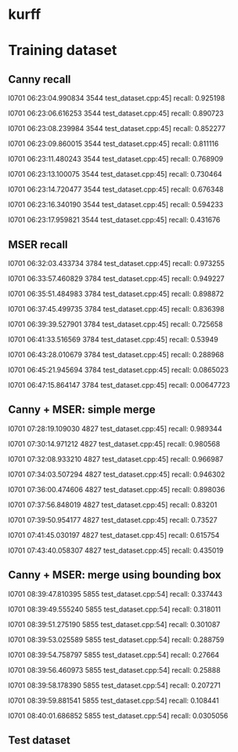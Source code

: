 # kurff


# Training dataset 

## Canny recall

I0701 06:23:04.990834  3544 test_dataset.cpp:45] recall: 0.925198

I0701 06:23:06.616253  3544 test_dataset.cpp:45] recall: 0.890723

I0701 06:23:08.239984  3544 test_dataset.cpp:45] recall: 0.852277

I0701 06:23:09.860015  3544 test_dataset.cpp:45] recall: 0.811116

I0701 06:23:11.480243  3544 test_dataset.cpp:45] recall: 0.768909

I0701 06:23:13.100075  3544 test_dataset.cpp:45] recall: 0.730464

I0701 06:23:14.720477  3544 test_dataset.cpp:45] recall: 0.676348

I0701 06:23:16.340190  3544 test_dataset.cpp:45] recall: 0.594233

I0701 06:23:17.959821  3544 test_dataset.cpp:45] recall: 0.431676

## MSER recall

I0701 06:32:03.433734  3784 test_dataset.cpp:45] recall: 0.973255

I0701 06:33:57.460829  3784 test_dataset.cpp:45] recall: 0.949227

I0701 06:35:51.484983  3784 test_dataset.cpp:45] recall: 0.898872

I0701 06:37:45.499735  3784 test_dataset.cpp:45] recall: 0.836398

I0701 06:39:39.527901  3784 test_dataset.cpp:45] recall: 0.725658

I0701 06:41:33.516569  3784 test_dataset.cpp:45] recall: 0.53949

I0701 06:43:28.010679  3784 test_dataset.cpp:45] recall: 0.288968

I0701 06:45:21.945694  3784 test_dataset.cpp:45] recall: 0.0865023

I0701 06:47:15.864147  3784 test_dataset.cpp:45] recall: 0.00647723

## Canny + MSER: simple merge

I0701 07:28:19.109030  4827 test_dataset.cpp:45] recall: 0.989344

I0701 07:30:14.971212  4827 test_dataset.cpp:45] recall: 0.980568

I0701 07:32:08.933210  4827 test_dataset.cpp:45] recall: 0.966987

I0701 07:34:03.507294  4827 test_dataset.cpp:45] recall: 0.946302

I0701 07:36:00.474606  4827 test_dataset.cpp:45] recall: 0.898036

I0701 07:37:56.848019  4827 test_dataset.cpp:45] recall: 0.83201

I0701 07:39:50.954177  4827 test_dataset.cpp:45] recall: 0.73527

I0701 07:41:45.030197  4827 test_dataset.cpp:45] recall: 0.615754

I0701 07:43:40.058307  4827 test_dataset.cpp:45] recall: 0.435019

## Canny + MSER: merge using bounding box

I0701 08:39:47.810395  5855 test_dataset.cpp:54] recall: 0.337443

I0701 08:39:49.555240  5855 test_dataset.cpp:54] recall: 0.318011

I0701 08:39:51.275190  5855 test_dataset.cpp:54] recall: 0.301087

I0701 08:39:53.025589  5855 test_dataset.cpp:54] recall: 0.288759

I0701 08:39:54.758797  5855 test_dataset.cpp:54] recall: 0.27664

I0701 08:39:56.460973  5855 test_dataset.cpp:54] recall: 0.25888

I0701 08:39:58.178390  5855 test_dataset.cpp:54] recall: 0.207271

I0701 08:39:59.881541  5855 test_dataset.cpp:54] recall: 0.108441

I0701 08:40:01.686852  5855 test_dataset.cpp:54] recall: 0.0305056


## Test dataset
